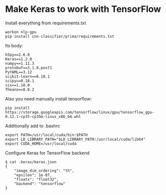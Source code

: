 # Make Keras to work with TensorFlow
Install everything from requirements.txt
```
workon nlp-gpu
pip install cnn-classifier/prima/requirements.txt
```
Its body:
```
h5py==2.6.0
Keras==1.2.0
numpy==1.11.3
protobuf==3.1.0.post1
PyYAML==3.12
scikit-learn==0.18.1
scipy==0.18.1
six==1.10.0
Theano==0.8.2
```
Also you need manually install tensorflow:
```
pip install https://storage.googleapis.com/tensorflow/linux/gpu/tensorflow_gpu-0.12.1-cp35-cp35m-linux_x86_64.whl
```
Additionally add to .bashrc
```
export PATH=/usr/local/cuda/bin:$PATH
export LD_LIBRARY_PATH="$LD_LIBRARY_PATH:/usr/local/cuda/lib64"
export CUDA_HOME=/usr/local/cuda
```

Configure Keras for TensorFlow backend
```
$ cat .keras/keras.json 
{ 
    "image_dim_ordering": "th",
    "epsilon": 1e-07, 
    "floatx": "float32", 
    "backend": "tensorflow"
}
```
